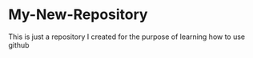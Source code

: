 # My-New-Repository
This is just a repository I created for the purpose of learning how to use github
